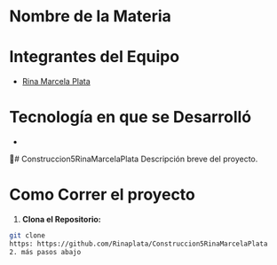 # Nombre de la Materia
# Integrantes del Equipo
- [Rina Marcela Plata](enlace-al-perfil-github)

# Tecnología en que se Desarrolló

- <TECONOLOGIA>
# Construccion5RinaMarcelaPlata
Descripción breve del proyecto.
# Como Correr el proyecto
1. **Clona el Repositorio:**
```bash
git clone
https: https://github.com/Rinaplata/Construccion5RinaMarcelaPlata
2. más pasos abajo
